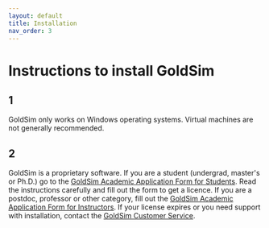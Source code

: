 ```yaml
---
layout: default
title: Installation
nav_order: 3
---
```


# Instructions to install GoldSim

## 1
GoldSim only works on Windows operating systems. Virtual machines are not generally recommended.

## 2
GoldSim is a proprietary software. If you are a student (undergrad, master's or Ph.D.) go to the [GoldSim Academic Application Form for Students](https://www.goldsim.com/Forms/StudentAcademic/). Read the instructions carefully and fill out the form to get a licence. If you are a postdoc, professor or other category, fill out the [GoldSim Academic Application Form for Instructors](https://www.goldsim.com/Forms/InstructorAcademic/). If your license expires or you need support with installation, contact the [GoldSim Customer Service](https://www.goldsim.com/Web/Customers/Support/).



